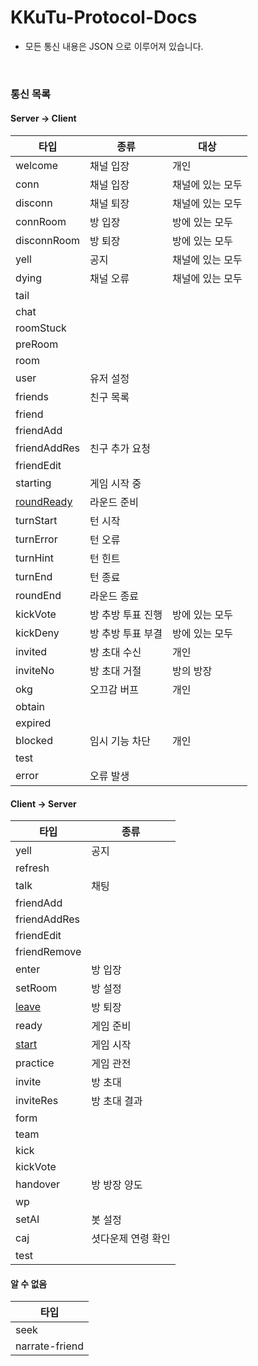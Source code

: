 # KKuTu-Protocol-Docs
* 모든 통신 내용은 JSON 으로 이루어져 있습니다.

<br>

<!--
편집시 안내 사항
※ 통신 목록에 존재하는 타입별로 .md 파일을 생성하여 링크를 걸어주세요.
※ 테이블 작성은 http://www.tablesgenerator.com/markdown_tables 를 이용하면, 쉽게 가능합니다.
-->
### 통신 목록
#### Server -> Client

| 타입         | 종류              | 대상             |
|--------------|-------------------|------------------|
| welcome      | 채널 입장         | 개인             |
| conn         | 채널 입장         | 채널에 있는 모두 |
| disconn      | 채널 퇴장         | 채널에 있는 모두 |
| connRoom     | 방 입장           | 방에 있는 모두   |
| disconnRoom  | 방 퇴장           | 방에 있는 모두   |
| yell         | 공지              | 채널에 있는 모두 |
| dying        | 채널 오류         | 채널에 있는 모두 |
| tail         |                   |                  |
| chat         |                   |                  |
| roomStuck    |                   |                  |
| preRoom      |            |              |
| room         |                   |                  |
| user         | 유저 설정         |                  |
| friends      | 친구 목록         |                  |
| friend       |                   |                  |
| friendAdd    |                   |                  |
| friendAddRes | 친구 추가 요청    |                  |
| friendEdit   |                   |                  |
| starting     | 게임 시작 중      |                  |
| [roundReady](/Server%20to%20Client/roundReady.md)   | 라운드 준비       |                  |
| turnStart    | 턴 시작           |                  |
| turnError    | 턴 오류           |                  |
| turnHint     | 턴 힌트           |                  |
| turnEnd      | 턴 종료           |                  |
| roundEnd     | 라운드 종료       |                  |
| kickVote     | 방 추방 투표 진행 | 방에 있는 모두   |
| kickDeny     | 방 추방 투표 부결 | 방에 있는 모두   |
| invited      | 방 초대 수신      | 개인             |
| inviteNo     | 방 초대 거절      | 방의 방장        |
| okg          | 오끄감 버프       | 개인             |
| obtain       |                   |                  |
| expired      |                   |                  |
| blocked      | 임시 기능 차단    | 개인             |
| test         |                   |                  |
| error        | 오류 발생         |                  |

#### Client -> Server

| 타입           | 종류               |
|----------------|--------------------|
| yell           | 공지               |
| refresh        |                    |
| talk           | 채팅               |
| friendAdd      |                    |
| friendAddRes   |                    |
| friendEdit     |                    |
| friendRemove   |                    |
| enter          | 방 입장            |
| setRoom        | 방 설정            |
| [leave](/Client%20to%20Server/leave.md)          | 방 퇴장            |
| ready          | 게임 준비          |
| [start](/Client%20to%20Server/start.md)          | 게임 시작          |
| practice       | 게임 관전          |
| invite         | 방 초대            |
| inviteRes      | 방 초대 결과       |
| form           |                    |
| team           |                    |
| kick           |                    |
| kickVote       |                    |
| handover       | 방 방장 양도       |
| wp             |                    |
| setAI          | 봇 설정            |
| caj            | 셧다운제 연령 확인 |
| test           |                    |

#### 알 수 없음

| 타입           |
|----------------|
| seek           |
| narrate-friend |

<!--
| 방향             | 타입           | 종류               | 대상             |
|------------------|----------------|--------------------|------------------|
| Server -> Client | welcome        | 채널 입장          | 개인             |
| Server -> Client | conn           | 채널 입장          | 채널에 있는 모두 |
| Server -> Client | disconn        | 채널 퇴장          | 채널에 있는 모두 |
| Server -> Client | connRoom       | 방 입장            | 방에 있는 모두   |
| Server -> Client | disconnRoom    | 방 퇴장            | 방에 있는 모두   |
| Server -> Client | yell           | 공지               | 채널에 있는 모두 |
| Server -> Client | dying          | 채널 오류          | 채널에 있는 모두 |
| Server -> Client | tail           |                    |                  |
| Server -> Client | chat           |                    |                  |
| Server -> Client | roomStuck      |                    |                  |
| Server -> Client | preRoom        | 방 생성            | 개인             |
| Server -> Client | room           |                    |                  |
| Server -> Client | user           | 유저 설정          |                  |
| Server -> Client | friends        | 친구 목록          |                  |
| Server -> Client | friend         |                    |                  |
| Server -> Client | friendAdd      |                    |                  |
| Server -> Client | friendAddRes   | 친구 추가 요청     |                  |
| Server -> Client | friendEdit     |                    |                  |
| Server -> Client | starting       | 게임 시작 중       |                  |
| Server -> Client | roundReady     | 라운드 준비        |                  |
| Server -> Client | turnStart      | 턴 시작            |                  |
| Server -> Client | turnError      | 턴 오류            |                  |
| Server -> Client | turnHint       | 턴 힌트            |                  |
| Server -> Client | turnEnd        | 턴 종료            |                  |
| Server -> Client | roundEnd       | 라운드 종료        |                  |
| Server -> Client | kickVote       | 방 추방 투표 진행  | 방에 있는 모두   |
| Server -> Client | kickDeny       | 방 추방 투표 부결  | 방에 있는 모두   |
| Server -> Client | invited        | 방 초대 수신       | 개인             |
| Server -> Client | inviteNo       | 방 초대 거절       | 방의 방장        |
| Server -> Client | okg            | 오끄감 버프        | 개인             |
| Server -> Client | obtain         |                    |                  |
| Server -> Client | expired        |                    |                  |
| Server -> Client | blocked        | 임시 기능 차단     | 개인             |
| Server -> Client | test           |                    |                  |
| Server -> Client | error          | 오류 발생          |                  |
| Client -> Server | yell           | 공지               |                  |
| Client -> Server | refresh        |                    |                  |
| Client -> Server | talk           | 채팅               |                  |
| Client -> Server | friendAdd      |                    |                  |
| Client -> Server | friendAddRes   |                    |                  |
| Client -> Server | friendEdit     |                    |                  |
| Client -> Server | friendRemove   |                    |                  |
| Client -> Server | enter          | 방 입장            |                  |
| Client -> Server | setRoom        | 방 설정            |                  |
| Client -> Server | leave          | 방 퇴장            |                  |
| Client -> Server | ready          | 게임 준비          |                  |
| Client -> Server | start          | 게임 시작          |                  |
| Client -> Server | practice       | 게임 관전          |                  |
| Client -> Server | invite         | 방 초대            |                  |
| Client -> Server | inviteRes      | 방 초대 결과       |                  |
| Client -> Server | form           |                    |                  |
| Client -> Server | team           |                    |                  |
| Client -> Server | kick           |                    |                  |
| Client -> Server | kickVote       |                    |                  |
| Client -> Server | handover       | 방 방장 양도       |                  |
| Client -> Server | wp             |                    |                  |
| Client -> Server | setAI          | 봇 설정            |                  |
| Client -> Server | caj            | 셧다운제 연령 확인 |                  |
| Client -> Server | test           |                    |                  |
|                  | seek           |                    |                  |
|                  | narrate-friend |                    |                  |
-->

